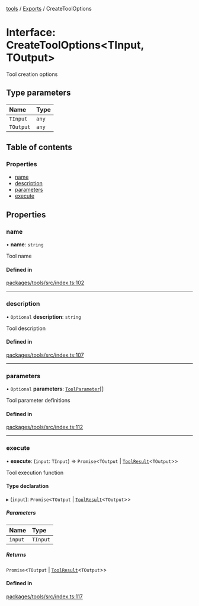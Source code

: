 <!-- 
 ⚠️  AUTO-GENERATED FILE - DO NOT EDIT MANUALLY
 This file is automatically generated by scripts/docs-generator.js
 To make changes, edit the source TypeScript files or update the generator script
-->

[tools](../../) / [Exports](../modules) / CreateToolOptions

# Interface: CreateToolOptions\<TInput, TOutput\>

Tool creation options

## Type parameters

| Name | Type |
| :------ | :------ |
| `TInput` | `any` |
| `TOutput` | `any` |

## Table of contents

### Properties

- [name](CreateToolOptions#name)
- [description](CreateToolOptions#description)
- [parameters](CreateToolOptions#parameters)
- [execute](CreateToolOptions#execute)

## Properties

### name

• **name**: `string`

Tool name

#### Defined in

[packages/tools/src/index.ts:102](https://github.com/woojubb/robota/blob/0afecc12922d97d2c8ac7599fd937e359f3be1c5/packages/tools/src/index.ts#L102)

___

### description

• `Optional` **description**: `string`

Tool description

#### Defined in

[packages/tools/src/index.ts:107](https://github.com/woojubb/robota/blob/0afecc12922d97d2c8ac7599fd937e359f3be1c5/packages/tools/src/index.ts#L107)

___

### parameters

• `Optional` **parameters**: [`ToolParameter`](ToolParameter)[]

Tool parameter definitions

#### Defined in

[packages/tools/src/index.ts:112](https://github.com/woojubb/robota/blob/0afecc12922d97d2c8ac7599fd937e359f3be1c5/packages/tools/src/index.ts#L112)

___

### execute

• **execute**: (`input`: `TInput`) => `Promise`\<`TOutput` \| [`ToolResult`](ToolResult)\<`TOutput`\>\>

Tool execution function

#### Type declaration

▸ (`input`): `Promise`\<`TOutput` \| [`ToolResult`](ToolResult)\<`TOutput`\>\>

##### Parameters

| Name | Type |
| :------ | :------ |
| `input` | `TInput` |

##### Returns

`Promise`\<`TOutput` \| [`ToolResult`](ToolResult)\<`TOutput`\>\>

#### Defined in

[packages/tools/src/index.ts:117](https://github.com/woojubb/robota/blob/0afecc12922d97d2c8ac7599fd937e359f3be1c5/packages/tools/src/index.ts#L117)

